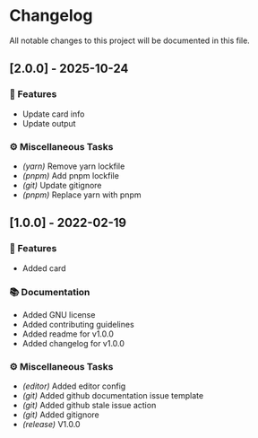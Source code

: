 # Changelog

All notable changes to this project will be documented in this file.

## [2.0.0] - 2025-10-24

### 🚀 Features

- Update card info
- Update output

### ⚙️ Miscellaneous Tasks

- *(yarn)* Remove yarn lockfile
- *(pnpm)* Add pnpm lockfile
- *(git)* Update gitignore
- *(pnpm)* Replace yarn with pnpm

## [1.0.0] - 2022-02-19

### 🚀 Features

- Added card

### 📚 Documentation

- Added GNU license
- Added contributing guidelines
- Added readme for v1.0.0
- Added changelog for v1.0.0

### ⚙️ Miscellaneous Tasks

- *(editor)* Added editor config
- *(git)* Added github documentation issue template
- *(git)* Added github stale issue action
- *(git)* Added gitignore
- *(release)* V1.0.0

<!-- generated by git-cliff -->
